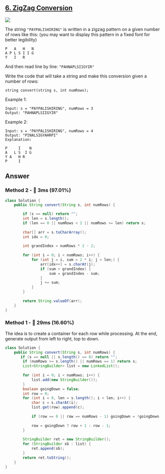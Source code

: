 ## [6. ZigZag Conversion](https://leetcode.com/problems/zigzag-conversion/)

![](https://github.com/weltond/DataStructure/blob/master/medium.PNG)

The string `"PAYPALISHIRING"` is written in a zigzag pattern on a given number of rows like this: (you may want to display this pattern in a fixed font for better legibility)

```
P   A   H   N
A P L S I I G
Y   I   R
```

And then read line by line: `"PAHNAPLSIIGYIR"`

Write the code that will take a string and make this conversion given a number of rows:

`string convert(string s, int numRows);`

Example 1:

```
Input: s = "PAYPALISHIRING", numRows = 3
Output: "PAHNAPLSIIGYIR"
```

Example 2:

```
Input: s = "PAYPALISHIRING", numRows = 4
Output: "PINALSIGYAHRPI"
Explanation:

P     I    N
A   L S  I G
Y A   H R
P     I
```

## Answer
### Method 2 - :rocket: 3ms (97.01%)



```java
class Solution {
    public String convert(String s, int numRows) {

        if (s == null) return "";
        int len = s.length();
        if (len == 0 || numRows < 2 || numRows >= len) return s;
        
        char[] arr = s.toCharArray();
        int idx = 0;
        
        int grandIndex = numRows * 2 - 2;
        
        for (int i = 0; i < numRows; i++) {
            for (int j = i, sum = 2 * i; j < len;) {
                arr[idx++] = s.charAt(j);
                if (sum < grandIndex) {
                    sum = grandIndex - sum;
                }
                j += sum;
            }
        }
        
        return String.valueOf(arr);
    }
}
```

### Method 1 - :turtle: 29ms (16.60%)

The idea is to create a container for each row while processing. At the end, generate output from left to right, top to down.

```java
class Solution {
    public String convert(String s, int numRows) {
       if (s == null || s.length() == 0) return "";
        if (numRows >= s.length() || numRows == 1) return s;
        List<StringBuilder> list = new LinkedList();
        
        for (int i = 0; i < numRows; i++) {
            list.add(new StringBuilder());
        }
        boolean goingDown = false;
        int row = 0;
        for (int i = 0, len = s.length(); i < len; i++) {
            char c = s.charAt(i);
            list.get(row).append(c);
            
            if (row == 0 || row == numRows - 1) goingDown = !goingDown;
            
            row = goingDown ? row + 1 : row - 1;
        }
        
        StringBuilder ret = new StringBuilder();
        for (StringBuilder sb : list) {
            ret.append(sb);
        }
        return ret.toString();
    }
}
```
